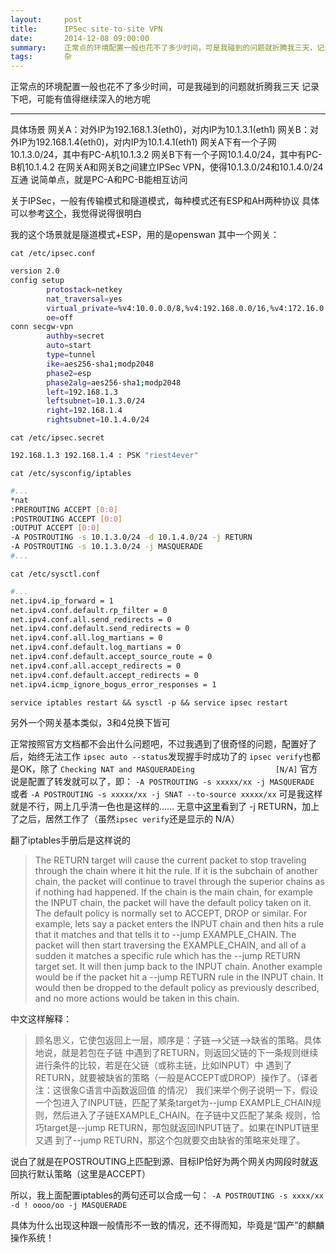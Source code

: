 ```yaml
---
layout:     post
title:      IPSec site-to-site VPN
date:       2014-12-08 09:00:00
summary:    正常点的环境配置一般也花不了多少时间，可是我碰到的问题就折腾我三天，记录下吧，可能有值得继续深入的地方呢
tags:       杂
---
```


正常点的环境配置一般也花不了多少时间，可是我碰到的问题就折腾我三天
记录下吧，可能有值得继续深入的地方呢


----------


具体场景
网关A：对外IP为192.168.1.3(eth0)，对内IP为10.1.3.1(eth1)
网关B：对外IP为192.168.1.4(eth0)，对内IP为10.1.4.1(eth1)
网关A下有一个子网10.1.3.0/24，其中有PC-A机10.1.3.2
网关B下有一个子网10.1.4.0/24，其中有PC-B机10.1.4.2
在网关A和网关B之间建立IPSec VPN，使得10.1.3.0/24和10.1.4.0/24互通
说简单点，就是PC-A和PC-B能相互访问

关于IPSec，一般有传输模式和隧道模式，每种模式还有ESP和AH两种协议
具体可以参考[这个][1]，我觉得说得很明白

我的这个场景就是隧道模式+ESP，用的是openswan
其中一个网关：

`cat /etc/ipsec.conf`

```bash
version 2.0
config setup
        protostack=netkey
        nat_traversal=yes
        virtual_private=%v4:10.0.0.0/8,%v4:192.168.0.0/16,%v4:172.16.0.0/16
        oe=off
conn secgw-vpn
        authby=secret
        auto=start
        type=tunnel
        ike=aes256-sha1;modp2048
        phase2=esp
        phase2alg=aes256-sha1;modp2048
        left=192.168.1.3
        leftsubnet=10.1.3.0/24
        right=192.168.1.4
        rightsubnet=10.1.4.0/24
```

`cat /etc/ipsec.secret`

```bash
192.168.1.3 192.168.1.4 : PSK "riest4ever"
```

`cat /etc/sysconfig/iptables`

```bash
#...
*nat
:PREROUTING ACCEPT [0:0]
:POSTROUTING ACCEPT [0:0]
:OUTPUT ACCEPT [0:0]
-A POSTROUTING -s 10.1.3.0/24 -d 10.1.4.0/24 -j RETURN
-A POSTROUTING -s 10.1.3.0/24 -j MASQUERADE
#...
```

`cat /etc/sysctl.conf`

```bash
#...
net.ipv4.ip_forward = 1
net.ipv4.conf.default.rp_filter = 0
net.ipv4.conf.all.send_redirects = 0
net.ipv4.conf.default.send_redirects = 0
net.ipv4.conf.all.log_martians = 0
net.ipv4.conf.default.log_martians = 0
net.ipv4.conf.default.accept_source_route = 0
net.ipv4.conf.all.accept_redirects = 0
net.ipv4.conf.default.accept_redirects = 0
net.ipv4.icmp_ignore_bogus_error_responses = 1
```

`service iptables restart && sysctl -p && service ipsec restart`

另外一个网关基本类似，3和4兑换下皆可

正常按照官方文档都不会出什么问题吧，不过我遇到了很奇怪的问题，配置好了后，始终无法工作
`ipsec auto --status`发现握手时成功了的
`ipsec verify`也都是OK，除了
`Checking NAT and MASQUERADEing                  [N/A]`
官方说是配置了转发就可以了，即：
`-A POSTROUTING -s xxxxx/xx -j MASQUERADE`
或者
`-A POSTROUTING -s xxxxx/xx -j SNAT --to-source xxxxx/xx`
可是我这样就是不行，网上几乎清一色也是这样的……
无意中[这里][2]看到了 -j RETURN，加上了之后，居然工作了（虽然`ipsec verify`还是显示的 N/A）

翻了iptables手册后是这样说的

> The RETURN target will cause the current packet to stop traveling through the chain where it hit the rule. If it is the subchain of another chain, the packet will continue to travel through the superior chains as if nothing had happened. If the chain is the main chain, for example the INPUT chain, the packet will have the default policy taken on it. The default policy is normally set to ACCEPT, DROP or similar.
> For example, lets say a packet enters the INPUT chain and then hits a rule that it matches and that tells it to --jump EXAMPLE_CHAIN. The packet will then start traversing the EXAMPLE_CHAIN, and all of a sudden it matches a specific rule which has the --jump RETURN target set. It will then jump back to the INPUT chain. Another example would be if the packet hit a --jump RETURN rule in the INPUT chain. It would then be dropped to the default policy as previously described, and no more actions would be taken in this chain.

中文这样解释：

> 顾名思义，它使包返回上一层，顺序是：子链——>父链——>缺省的策略。具体地说，就是若包在子链 中遇到了RETURN，则返回父链的下一条规则继续进行条件的比较，若是在父链（或称主链，比如INPUT）中 遇到了RETURN，就要被缺省的策略（一般是ACCEPT或DROP）操作了。（译者注：这很象C语言中函数返回值 的情况）
> 我们来举个例子说明一下，假设一个包进入了INPUT链，匹配了某条target为--jump EXAMPLE_CHAIN规则，然后进入了子链EXAMPLE_CHAIN。在子链中又匹配了某条 规则，恰巧target是--jump RETURN，那包就返回INPUT链了。如果在INPUT链里又遇 到了--jump RETURN，那这个包就要交由缺省的策略来处理了。


说白了就是在POSTROUTING上匹配到源、目标IP恰好为两个网关内网段时就返回执行默认策略（这里是ACCEPT）

所以，我上面配置iptables的两句还可以合成一句：
`-A POSTROUTING -s xxxx/xx -d ! oooo/oo -j MASQUERADE`

具体为什么出现这种跟一般情形不一致的情况，还不得而知，毕竟是“国产”的麒麟操作系统！


  [1]: http://www.h3c.com.cn/Service/Channel_Service/Operational_Service/ICG_Technology/201005/675214_30005_0.htm
  [2]: http://comments.gmane.org/gmane.network.openswan.user/17576
